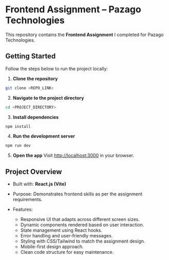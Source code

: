 # Frontend Assignment – Pazago Technologies

This repository contains the **Frontend Assignment** I completed for Pazago Technologies.

## Getting Started

Follow the steps below to run the project locally:

1. **Clone the repository**

```bash
git clone <REPO_LINK>
```

2. **Navigate to the project directory**

```bash
cd <PROJECT_DIRECTORY>
```

3. **Install dependencies**

```bash
npm install
```

4. **Run the development server**

```bash
npm run dev
```

5. **Open the app**
   Visit [http://localhost:3000](http://localhost:3000) in your browser.

## Project Overview

* Built with: **React.js (Vite)**
* Purpose: Demonstrates frontend skills as per the assignment requirements.
* Features:

  * Responsive UI that adapts across different screen sizes.
  * Dynamic components rendered based on user interaction.
  * State management using React hooks.
  * Error handling and user-friendly messages.
  * Styling with CSS/Tailwind to match the assignment design.
  * Mobile-first design approach.
  * Clean code structure for easy maintenance.

